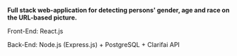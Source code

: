 <b>Full stack web-application for detecting persons' gender, age and race on the URL-based picture.</b>

Front-End: React.js

Back-End: Node.js (Express.js) + PostgreSQL + Clarifai API
